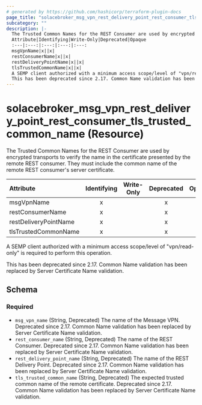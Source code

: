 ```yaml
---
# generated by https://github.com/hashicorp/terraform-plugin-docs
page_title: "solacebroker_msg_vpn_rest_delivery_point_rest_consumer_tls_trusted_common_name Resource - solacebroker"
subcategory: ""
description: |-
  The Trusted Common Names for the REST Consumer are used by encrypted transports to verify the name in the certificate presented by the remote REST consumer. They must include the common name of the remote REST consumer's server certificate.
  Attribute|Identifying|Write-Only|Deprecated|Opaque
  :---|:---:|:---:|:---:|:---:
  msgVpnName|x||x|
  restConsumerName|x||x|
  restDeliveryPointName|x||x|
  tlsTrustedCommonName|x||x|
  A SEMP client authorized with a minimum access scope/level of "vpn/read-only" is required to perform this operation.
  This has been deprecated since 2.17. Common Name validation has been replaced by Server Certificate Name validation.
---
```


# solacebroker_msg_vpn_rest_delivery_point_rest_consumer_tls_trusted_common_name (Resource)

The Trusted Common Names for the REST Consumer are used by encrypted transports to verify the name in the certificate presented by the remote REST consumer. They must include the common name of the remote REST consumer's server certificate.


Attribute|Identifying|Write-Only|Deprecated|Opaque
:---|:---:|:---:|:---:|:---:
msgVpnName|x||x|
restConsumerName|x||x|
restDeliveryPointName|x||x|
tlsTrustedCommonName|x||x|



A SEMP client authorized with a minimum access scope/level of "vpn/read-only" is required to perform this operation.

This has been deprecated since 2.17. Common Name validation has been replaced by Server Certificate Name validation.



<!-- schema generated by tfplugindocs -->
## Schema

### Required

- `msg_vpn_name` (String, Deprecated) The name of the Message VPN. Deprecated since 2.17. Common Name validation has been replaced by Server Certificate Name validation.
- `rest_consumer_name` (String, Deprecated) The name of the REST Consumer. Deprecated since 2.17. Common Name validation has been replaced by Server Certificate Name validation.
- `rest_delivery_point_name` (String, Deprecated) The name of the REST Delivery Point. Deprecated since 2.17. Common Name validation has been replaced by Server Certificate Name validation.
- `tls_trusted_common_name` (String, Deprecated) The expected trusted common name of the remote certificate. Deprecated since 2.17. Common Name validation has been replaced by Server Certificate Name validation.


